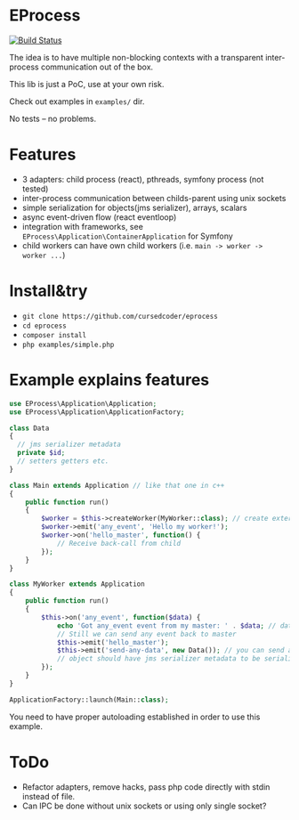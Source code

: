 EProcess
========

[![Build Status](https://travis-ci.org/cursedcoder/eprocess.svg?branch=master)](https://travis-ci.org/cursedcoder/eprocess)

The idea is to have multiple non-blocking contexts with a transparent inter-process communication out of the box.

This lib is just a PoC, use at your own risk.

Check out examples in `examples/` dir.

No tests – no problems.

Features
========
* 3 adapters: child process (react), pthreads, symfony process (not tested)
* inter-process communication between childs-parent using unix sockets
* simple serialization for objects(jms serializer), arrays, scalars
* async event-driven flow (react eventloop)
* integration with frameworks, see `EProcess\Application\ContainerApplication` for Symfony
* child workers can have own child workers (i.e. `main -> worker -> worker ...`)

Install&try
===========
* `git clone https://github.com/cursedcoder/eprocess`
* `cd eprocess`
* `composer install`
* `php examples/simple.php`

Example explains features
=========================

```php
use EProcess\Application\Application;
use EProcess\Application\ApplicationFactory;

class Data
{
  // jms serializer metadata
  private $id;
  // setters getters etc.
}

class Main extends Application // like that one in c++
{
    public function run()
    {
        $worker = $this->createWorker(MyWorker::class); // create external non-blocking thread of MyWorker class
        $worker->emit('any_event', 'Hello my worker!');
        $worker->on('hello_master', function() {
            // Receive back-call from child
        });
    }
}

class MyWorker extends Application
{
    public function run()
    {
        $this->on('any_event', function($data) {
            echo 'Got any_event event from my master: ' . $data; // data == Hello my worker
            // Still we can send any event back to master
            $this->emit('hello_master');
            $this->emit('send-any-data', new Data()); // you can send any object, array or scalar
            // object should have jms serializer metadata to be serialized
        });
    }
}

ApplicationFactory::launch(Main::class);
```

You need to have proper autoloading established in order to use this example.

ToDo
=======

* Refactor adapters, remove hacks, pass php code directly with stdin instead of file.
* Can IPC be done without unix sockets or using only single socket?
